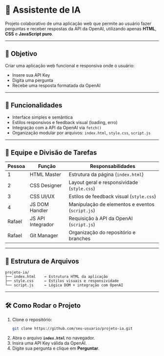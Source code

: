 # 🤖 Assistente de IA

Projeto colaborativo de uma aplicação web que permite ao usuário fazer perguntas e receber respostas da API da OpenAI, utilizando apenas **HTML**, **CSS** e **JavaScript puro**.

---

## 🎯 Objetivo
Criar uma aplicação web funcional e responsiva onde o usuário:
- Insere sua API Key
- Digita uma pergunta
- Recebe uma resposta formatada da OpenAI

---

## 🧠 Funcionalidades
- Interface simples e semântica
- Estilos responsivos e feedback visual (loading, erro)
- Integração com a API da OpenAI via `fetch()`
- Organização modular por arquivos: `index.html`, `style.css`, `script.js`

---

## 👥 Equipe e Divisão de Tarefas

| Pessoa | Função | Responsabilidades |
|--------|--------|-------------------|
| 1 | HTML Master | Estrutura da página (`index.html`) |
| 2 | CSS Designer | Layout geral e responsividade (`style.css`) |
| 3 | CSS UI/UX | Estilos de feedback visual (`style.css`) |
| 4 | JS DOM Handler | Manipulação de elementos e eventos (`script.js`) |
| Rafael | JS API Integrador | Requisição à API da OpenAI (`script.js`) |
| Rafael | Git Manager | Organização do repositório e branches |

---

## 📁 Estrutura de Arquivos

```
projeto-ia/
├── index.html    ← Estrutura HTML da aplicação
├── style.css     ← Estilos visuais e responsividade
└── script.js     ← Lógica DOM + integração com OpenAI
```

---

## 🛠️ Como Rodar o Projeto

1. Clone o repositório:
   ```bash
   git clone https://github.com/seu-usuario/projeto-ia.git
   ```
2. Abra o arquivo **`index.html`** no navegador.
3. Insira uma API Key válida da OpenAI.
4. Digite sua pergunta e clique em **Perguntar**.



